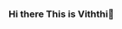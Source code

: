 ### Hi there This is Viththi👋

<!--
**viththiananth/viththiananth** is a ✨ _special_ ✨ repository because its `README.md` (this file) appears on your GitHub profile.

Here are some ideas to get you started:

- 🔭 I’m currently working on Machine Learning Projects
- 🌱 I’m currently learning R & Deep Learning
- 👯 I’m looking to collaborate on anyone who intersted
- 🤔 I’m looking for help with all
- 💬 Ask me about Deep Learning
- 📫 How to reach me: viththiananth@gmail.com
- 😄 Pronouns: ...
- ⚡ Fun fact: ...
-->
